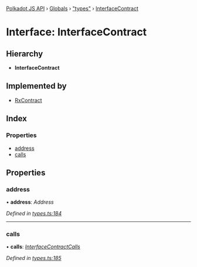 [Polkadot JS API](../README.md) › [Globals](../globals.md) › ["types"](../modules/_types_.md) › [InterfaceContract](_types_.interfacecontract.md)

# Interface: InterfaceContract

## Hierarchy

* **InterfaceContract**

## Implemented by

* [RxContract](../classes/_rxcontract_.rxcontract.md)

## Index

### Properties

* [address](_types_.interfacecontract.md#address)
* [calls](_types_.interfacecontract.md#calls)

## Properties

###  address

• **address**: *Address*

*Defined in [types.ts:184](https://github.com/polkadot-js/api/blob/b69d8ec789/packages/api-contract/src/types.ts#L184)*

___

###  calls

• **calls**: *[InterfaceContractCalls](_types_.interfacecontractcalls.md)*

*Defined in [types.ts:185](https://github.com/polkadot-js/api/blob/b69d8ec789/packages/api-contract/src/types.ts#L185)*
